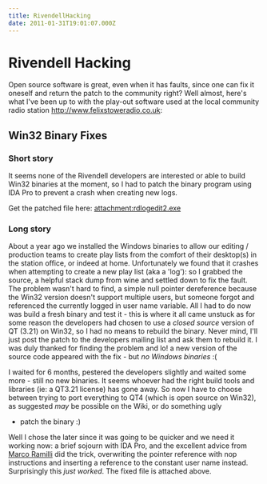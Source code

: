 ```yaml
---
title: RivendellHacking
date: 2011-01-31T19:01:07.000Z
---
```

Rivendell Hacking
=================

Open source software is great, even when it has faults, since one can
fix it oneself and return the patch to the community right? Well almost,
here\'s what I\'ve been up to with the play-out software used at the
local community radio station <http://www.felixstoweradio.co.uk>:

Win32 Binary Fixes
------------------

### Short story

It seems none of the Rivendell developers are interested or able to
build Win32 binaries at the moment, so I had to patch the binary program
using IDA Pro to prevent a crash when creating new logs.

Get the patched file here: <attachment:rdlogedit2.exe>

### Long story

About a year ago we installed the Windows binaries to allow our editing
/ production teams to create play lists from the comfort of their
desktop(s) in the station office, or indeed at home. Unfortunately we
found that it crashes when attempting to create a new play list (aka a
\'log\'): so I grabbed the source, a helpful stack dump from wine and
settled down to fix the fault. The problem wasn\'t hard to find, a
simple null pointer dereference because the Win32 version doesn\'t
support multiple users, but someone forgot and referenced the currently
logged in user name variable. All I had to do now was build a fresh
binary and test it - this is where it all came unstuck as for some
reason the developers had chosen to use a *closed source* version of QT
(3.21) on Win32, so I had no means to rebuild the binary. Never mind,
I\'ll just post the patch to the developers mailing list and ask them to
rebuild it. I was duly thanked for finding the problem and lo! a new
version of the source code appeared with the fix - but *no Windows
binaries* :(

I waited for 6 months, pestered the developers slightly and waited some
more - still no new binaries. It seems whoever had the right build tools
and libraries (ie: a QT3.21 license) has gone away. So now I have to
choose between trying to port everything to QT4 (which is open source on
Win32), as suggested *may* be possible on the Wiki, or do something ugly
- patch the binary :)

Well I chose the later since it was going to be quicker and we need it
working now: a brief sojourn with IDA Pro, and the excellent advice from
[Marco
Ramilli](http://marcoramilli.blogspot.com/2011/01/how-to-patch-binary-with-ida-pro.html "wikilink")
did the trick, overwriting the pointer reference with nop instructions
and inserting a reference to the constant user name instead.
Surprisingly this *just worked*. The fixed file is attached above.
